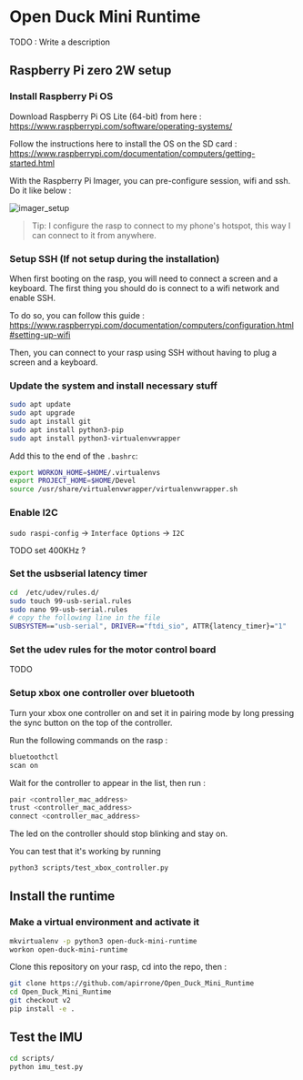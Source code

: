 # Open Duck Mini Runtime

TODO : Write a description

## Raspberry Pi zero 2W setup

### Install Raspberry Pi OS

Download Raspberry Pi OS Lite (64-bit) from here : https://www.raspberrypi.com/software/operating-systems/

Follow the instructions here to install the OS on the SD card : https://www.raspberrypi.com/documentation/computers/getting-started.html

With the Raspberry Pi Imager, you can pre-configure session, wifi and ssh. Do it like below :

![imager_setup](https://github.com/user-attachments/assets/7a4987b2-de83-41dd-ab7f-585259685f16)

> Tip: I configure the rasp to connect to my phone's hotspot, this way I can connect to it from anywhere.

### Setup SSH (If not setup during the installation)

When first booting on the rasp, you will need to connect a screen and a keyboard. The first thing you should do is connect to a wifi network and enable SSH.

To do so, you can follow this guide : https://www.raspberrypi.com/documentation/computers/configuration.html#setting-up-wifi

Then, you can connect to your rasp using SSH without having to plug a screen and a keyboard.

### Update the system and install necessary stuff

```bash
sudo apt update
sudo apt upgrade
sudo apt install git
sudo apt install python3-pip
sudo apt install python3-virtualenvwrapper
```

Add this to the end of the `.bashrc`:

```bash
export WORKON_HOME=$HOME/.virtualenvs
export PROJECT_HOME=$HOME/Devel
source /usr/share/virtualenvwrapper/virtualenvwrapper.sh
```

### Enable I2C

`sudo raspi-config` -> `Interface Options` -> `I2C`

TODO set 400KHz ?

### Set the usbserial latency timer

```bash
cd  /etc/udev/rules.d/
sudo touch 99-usb-serial.rules
sudo nano 99-usb-serial.rules
# copy the following line in the file
SUBSYSTEM=="usb-serial", DRIVER=="ftdi_sio", ATTR{latency_timer}="1"
```

### Set the udev rules for the motor control board

TODO


### Setup xbox one controller over bluetooth

Turn your xbox one controller on and set it in pairing mode by long pressing the sync button on the top of the controller.

Run the following commands on the rasp :

```bash
bluetoothctl
scan on
```

Wait for the controller to appear in the list, then run :

```bash
pair <controller_mac_address>
trust <controller_mac_address>
connect <controller_mac_address>
```

The led on the controller should stop blinking and stay on.

You can test that it's working by running

```bash
python3 scripts/test_xbox_controller.py
```


## Install the runtime

### Make a virtual environment and activate it

```bash
mkvirtualenv -p python3 open-duck-mini-runtime
workon open-duck-mini-runtime
```

Clone this repository on your rasp, cd into the repo, then :

```bash
git clone https://github.com/apirrone/Open_Duck_Mini_Runtime
cd Open_Duck_Mini_Runtime
git checkout v2
pip install -e .
```


## Test the IMU

```bash
cd scripts/
python imu_test.py
```
